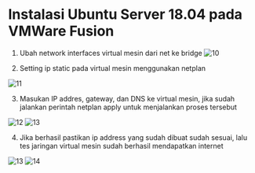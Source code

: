 # Instalasi Ubuntu Server 18.04 pada VMWare Fusion

1. Ubah network interfaces virtual mesin dari net ke bridge 
![10](../asset/010.png)

2. Setting ip static pada virtual mesin menggunakan netplan 

![11](../asset/011.png)

3. Masukan IP addres, gateway, dan DNS ke virtual mesin, jika sudah jalankan perintah netplan apply untuk menjalankan proses tersebut 

![12](../asset/012.png)
![13](../asset/013.png)


4. Jika berhasil pastikan ip address yang sudah dibuat sudah sesuai, lalu tes jaringan virtual mesin sudah berhasil mendapatkan internet

![13](../asset/013.png)
![14](../asset/014.png)

